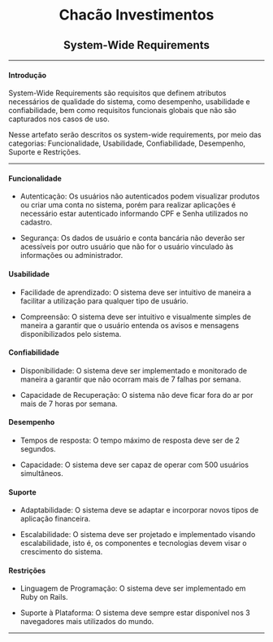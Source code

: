 <h1 align="center">Chacão Investimentos</h1>
<h2 align="center">System-Wide Requirements</h2>

____
#### Introdução
System-Wide Requirements são requisitos que definem atributos necessários de qualidade do sistema, como desempenho, usabilidade e confiabilidade, bem como requisitos funcionais globais que não são capturados nos casos de uso.

Nesse artefato serão descritos os system-wide requirements, por meio das categorias: Funcionalidade, Usabilidade, Confiabilidade, Desempenho, Suporte e Restrições.

____
#### Funcionalidade
- Autenticação: Os usuários não autenticados podem visualizar produtos ou criar uma conta no sistema, porém para realizar aplicações é necessário estar autenticado informando CPF e Senha utilizados no cadastro.

- Segurança: Os dados de usuário e conta bancária não deverão ser acessíveis por outro usuário que não for o usuário vinculado às informações ou administrador.

#### Usabilidade
- Facilidade de aprendizado: O sistema deve ser intuitivo de maneira a facilitar a utilização para qualquer tipo de usuário.

- Compreensão: O sistema deve ser intuitivo e visualmente simples de maneira a garantir que o usuário entenda os avisos e mensagens disponibilizados pelo sistema.

#### Confiabilidade
- Disponibilidade: O sistema deve ser implementado e monitorado de maneira a garantir que não ocorram mais de 7 falhas por semana.

- Capacidade de Recuperação: O sistema não deve ficar fora do ar por mais de 7 horas por semana.

#### Desempenho
- Tempos de resposta: O tempo máximo de resposta deve ser de 2 segundos.

- Capacidade: O sistema deve ser capaz de operar com 500 usuários simultâneos.

#### Suporte
- Adaptabilidade: O sistema deve se adaptar e incorporar novos tipos de aplicação financeira.

- Escalabilidade: O sistema deve ser projetado e implementado visando escalabilidade, isto é, os componentes e tecnologias devem visar o crescimento do sistema.

#### Restrições
- Linguagem de Programação: O sistema deve ser implementado em Ruby on Rails.

- Suporte à Plataforma: O sistema deve sempre estar disponível nos 3 navegadores mais utilizados do mundo.

____
